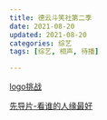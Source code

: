 ```yaml
---
title: 德云斗笑社第二季
date: 2021-08-20
updated: 2021-08-20
categories: 综艺
tags: [综艺, 相声, 待播]

---
```


[logo挑战](https://m.weibo.cn/detail/4669682097586631)

[先导片-看谁的人缘最好](https://v.qq.com/x/cover/mzc002004lspfnc.html)

